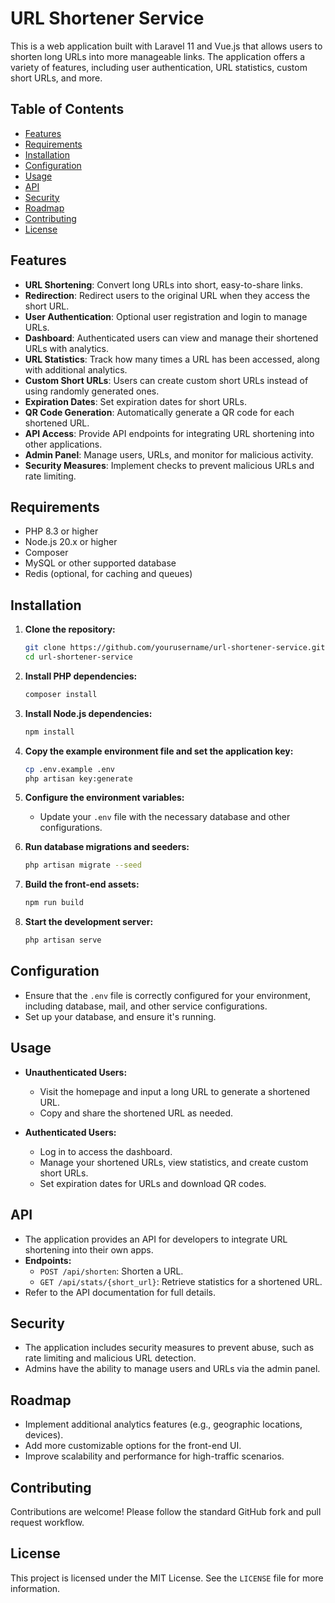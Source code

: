 # URL Shortener Service

This is a web application built with Laravel 11 and Vue.js that allows users to shorten long URLs into more manageable links. The application offers a variety of features, including user authentication, URL statistics, custom short URLs, and more.

## Table of Contents
- [Features](#features)
- [Requirements](#requirements)
- [Installation](#installation)
- [Configuration](#configuration)
- [Usage](#usage)
- [API](#api)
- [Security](#security)
- [Roadmap](#roadmap)
- [Contributing](#contributing)
- [License](#license)

## Features
- **URL Shortening**: Convert long URLs into short, easy-to-share links.
- **Redirection**: Redirect users to the original URL when they access the short URL.
- **User Authentication**: Optional user registration and login to manage URLs.
- **Dashboard**: Authenticated users can view and manage their shortened URLs with analytics.
- **URL Statistics**: Track how many times a URL has been accessed, along with additional analytics.
- **Custom Short URLs**: Users can create custom short URLs instead of using randomly generated ones.
- **Expiration Dates**: Set expiration dates for short URLs.
- **QR Code Generation**: Automatically generate a QR code for each shortened URL.
- **API Access**: Provide API endpoints for integrating URL shortening into other applications.
- **Admin Panel**: Manage users, URLs, and monitor for malicious activity.
- **Security Measures**: Implement checks to prevent malicious URLs and rate limiting.

## Requirements
- PHP 8.3 or higher
- Node.js 20.x or higher
- Composer
- MySQL or other supported database
- Redis (optional, for caching and queues)

## Installation

1. **Clone the repository:**
    ```bash
    git clone https://github.com/yourusername/url-shortener-service.git
    cd url-shortener-service
    ```

2. **Install PHP dependencies:**
    ```bash
    composer install
    ```

3. **Install Node.js dependencies:**
    ```bash
    npm install
    ```

4. **Copy the example environment file and set the application key:**
    ```bash
    cp .env.example .env
    php artisan key:generate
    ```

5. **Configure the environment variables:**
    - Update your `.env` file with the necessary database and other configurations.

6. **Run database migrations and seeders:**
    ```bash
    php artisan migrate --seed
    ```

7. **Build the front-end assets:**
    ```bash
    npm run build
    ```

8. **Start the development server:**
    ```bash
    php artisan serve
    ```

## Configuration
- Ensure that the `.env` file is correctly configured for your environment, including database, mail, and other service configurations.
- Set up your database, and ensure it's running.

## Usage
- **Unauthenticated Users:**
  - Visit the homepage and input a long URL to generate a shortened URL.
  - Copy and share the shortened URL as needed.

- **Authenticated Users:**
  - Log in to access the dashboard.
  - Manage your shortened URLs, view statistics, and create custom short URLs.
  - Set expiration dates for URLs and download QR codes.

## API
- The application provides an API for developers to integrate URL shortening into their own apps.
- **Endpoints:**
  - `POST /api/shorten`: Shorten a URL.
  - `GET /api/stats/{short_url}`: Retrieve statistics for a shortened URL.
- Refer to the API documentation for full details.

## Security
- The application includes security measures to prevent abuse, such as rate limiting and malicious URL detection.
- Admins have the ability to manage users and URLs via the admin panel.

## Roadmap
- Implement additional analytics features (e.g., geographic locations, devices).
- Add more customizable options for the front-end UI.
- Improve scalability and performance for high-traffic scenarios.

## Contributing
Contributions are welcome! Please follow the standard GitHub fork and pull request workflow.

## License
This project is licensed under the MIT License. See the `LICENSE` file for more information.